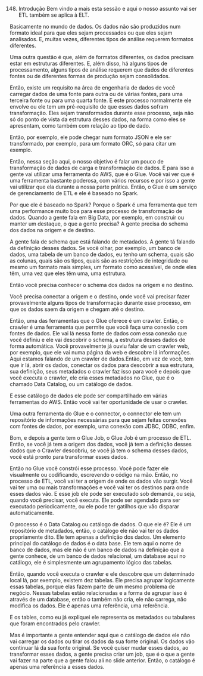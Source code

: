 148. Introdução
Bem vindo a mais esta sessão e aqui o nosso assunto vai ser ETL também se aplica à ELT.

Basicamente no mundo de dados. Os dados não são produzidos num formato ideal para que eles sejam processados ou que eles sejam analisados. E, muitas vezes, diferentes tipos de análise requerem formatos diferentes.

Uma outra questão é que, além de formatos diferentes, os dados precisam estar em estruturas diferentes. E, além disso, há alguns tipos de processamento, alguns tipos de análise requerem que dados de diferentes fontes ou de diferentes formas de produção sejam consolidados.

Então, existe um requisito na área de engenharia de dados de você carregar dados de uma fonte para outra ou de várias fontes, para uma terceira fonte ou para uma quarta fonte. E este processo normalmente ele envolve ou ele tem um pré-requisito de que esses dados sofram transformação. Eles sejam transformados durante esse processo, seja não só do ponto de vista da estrutura desses dados, na forma como eles se apresentam, como também com relação ao tipo de dado.

Então, por exemplo, ele pode chegar num formato JSON e ele ser transformado, por exemplo, para um formato ORC, só para citar um exemplo.

Então, nessa seção aqui, o nosso objetivo é falar um pouco de transformação de dados de carga e transformação de dados. E para isso a gente vai utilizar uma ferramenta do AWS, que é o Glue.
Você vai ver que é uma ferramenta bastante poderosa, com vários recursos e por isso a gente vai utilizar que ela durante a nossa parte prática.
Então, o Glue é um serviço de gerenciamento de ETL e ele é baseado no Spark.

Por que ele é baseado no Spark? Porque o Spark é uma ferramenta que tem uma performance muito boa para esse processo de transformação de dados.
Quando a gente fala em Big Data, por exemplo, em construir ou manter um destaque, o que a gente precisa? A gente precisa do schema dos dados na origem e de destino.

A gente fala de schema que está falando de metadados. A gente tá falando da definição desses dados. Se você olhar, por exemplo, um banco de dados, uma tabela de um banco de dados, eu tenho um schema, quais são as colunas, quais são os tipos, quais são as restrições de integridade ou mesmo um formato mais simples, um formato como acessível, de onde eles têm, uma vez que eles têm uma, uma estrutura.

Então você precisa conhecer o schema dos dados na origem e no destino.

Você precisa conectar a origem e o destino, onde você vai precisar fazer provavelmente alguns tipos de transformação durante esse processo, em que os dados saem da origem e chegam até o destino.

Então, uma das ferramentas que o Glue oferece é um crawler. Então, o crawler é uma ferramenta que permite que você faça uma conexão com fontes de dados. Ele vai lá nessa fonte de dados com essa conexão que você definiu e ele vai descobrir o schema, a estrutura desses dados de forma automática.
Você provavelmente já ouviu falar de um crawler web, por exemplo, que ele vai numa página da web e descobre lá informações. Aqui estamos falando de um crawler de dados.Então, em vez de você, tem que ir lá, abrir os dados, conectar os dados para descobrir a sua estrutura, sua definição, seus metadados o crawler faz isso para você e depois que você executa o crawler, ele cria esses metadados no Glue, que é o chamado Data Catalog, ou um catálogo de dados.

E esse catálogo de dados ele pode ser compartilhado em várias ferramentas do AWS. Então você vai ter oportunidade de usar o crawler.

Uma outra ferramenta do Glue e o connector, o connector ele tem um repositório de informações necessárias para que sejam feitas conexões com fontes de dados, por exemplo, uma conexão com JDBC, ODBC, enfim.

Bom, e depois a gente tem o Glue Job, o Glue Job é um processo de ETL.
Então, se você já tem a origem dos dados, você já tem a definição desses dados que o Crawler descobriu, se você já tem o schema desses dados, você está pronto para transformar esses dados.

Então no Glue você constrói esse processo. Você pode fazer ele visualmente ou codificando, escrevendo o código na mão.
Então, no processo de ETL, você vai ter a origem de onde os dados vão surgir.
Você vai ter uma ou mais transformações e você vai ter os destinos para onde esses dados vão. E esse job ele pode ser executado sob demanda, ou seja, quando você precisar, você executa. Ele pode ser agendado para ser executado periodicamente, ou ele pode ter gatilhos que vão disparar automaticamente.

O processo é o Data Catalog ou catálogo de dados.
O que ele é? Ele é um repositório de metadados, então, o catálogo ele não vai ter os dados propriamente dito. Ele tem apenas a definição dos dados.
Um elemento principal do catálogo de dados é o data base. Ele tem aqui o nome de banco de dados, mas ele não é um banco de dados na definição que a gente conhece, de um banco de dados relacional, um database aqui no catálogo, ele é simplesmente um agrupamento lógico das tabelas.

Então, quando você executa o crawler e ele descobre que um determinado local lá, por exemplo, existem dez tabelas. Ele precisa agrupar logicamente essas tabelas, porque elas fazem parte de um mesmo problema de negócio.
Nessas tabelas estão relacionadas e a forma de agrupar isso é através de um database, então o também não cria, ele não carrega, não modifica os dados.
Ele é apenas uma referência, uma referência.

E os tables, como eu já expliquei ele representa os metadados ou tabulares que foram encontrados pelo crawler.

Mas é importante a gente entender aqui que o catálogo de dados ele não vai carregar os dados ou tirar os dados da sua fonte original. Os dados vão continuar lá da sua fonte original. Se você quiser mudar esses dados, ao transformar esses dados, a gente precisa criar um job, que é o que a gente vai fazer na parte que a gente falou ali no slide anterior. Então, o catálogo é apenas uma referência a esses dados.
